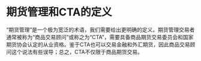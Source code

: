 # 期货管理和CTA的定义

“期货管理”是一个极为宽泛的术语，我们需要给出更明确的定义。期货管理交易者通常被称为“商品交易顾问”或称之为“CTA”，需要具备商品期货交易委员会和国家期货协会认定的从业资格。鉴于CTA也可以交易金融和外汇期货，因此商品交易顾问这个说法有些误导；总之，CTA不仅限于商品期货交易。